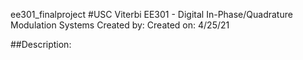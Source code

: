 ee301_finalproject
#USC Viterbi EE301 - Digital In-Phase/Quadrature Modulation Systems
Created by:
Created on: 4/25/21

##Description:
